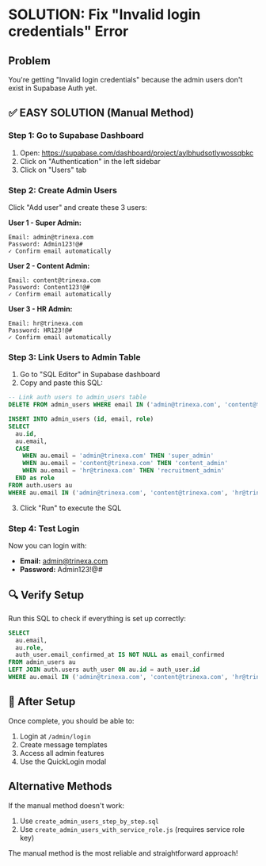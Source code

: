# SOLUTION: Fix "Invalid login credentials" Error

## Problem
You're getting "Invalid login credentials" because the admin users don't exist in Supabase Auth yet.

## ✅ EASY SOLUTION (Manual Method)

### Step 1: Go to Supabase Dashboard
1. Open: https://supabase.com/dashboard/project/aylbhudsotlywossqbkc
2. Click on "Authentication" in the left sidebar
3. Click on "Users" tab

### Step 2: Create Admin Users
Click "Add user" and create these 3 users:

**User 1 - Super Admin:**
```
Email: admin@trinexa.com
Password: Admin123!@#
✓ Confirm email automatically
```

**User 2 - Content Admin:**
```
Email: content@trinexa.com
Password: Content123!@#
✓ Confirm email automatically
```

**User 3 - HR Admin:**
```
Email: hr@trinexa.com
Password: HR123!@#
✓ Confirm email automatically
```

### Step 3: Link Users to Admin Table
1. Go to "SQL Editor" in Supabase dashboard
2. Copy and paste this SQL:

```sql
-- Link auth users to admin_users table
DELETE FROM admin_users WHERE email IN ('admin@trinexa.com', 'content@trinexa.com', 'hr@trinexa.com');

INSERT INTO admin_users (id, email, role)
SELECT 
  au.id,
  au.email,
  CASE 
    WHEN au.email = 'admin@trinexa.com' THEN 'super_admin'
    WHEN au.email = 'content@trinexa.com' THEN 'content_admin'
    WHEN au.email = 'hr@trinexa.com' THEN 'recruitment_admin'
  END as role
FROM auth.users au
WHERE au.email IN ('admin@trinexa.com', 'content@trinexa.com', 'hr@trinexa.com');
```

3. Click "Run" to execute the SQL

### Step 4: Test Login
Now you can login with:
- **Email:** admin@trinexa.com
- **Password:** Admin123!@#

## 🔍 Verify Setup
Run this SQL to check if everything is set up correctly:

```sql
SELECT 
  au.email,
  au.role,
  auth_user.email_confirmed_at IS NOT NULL as email_confirmed
FROM admin_users au
LEFT JOIN auth.users auth_user ON au.id = auth_user.id
WHERE au.email IN ('admin@trinexa.com', 'content@trinexa.com', 'hr@trinexa.com');
```

## 🎉 After Setup
Once complete, you should be able to:
1. Login at `/admin/login`
2. Create message templates
3. Access all admin features
4. Use the QuickLogin modal

## Alternative Methods
If the manual method doesn't work:
1. Use `create_admin_users_step_by_step.sql`
2. Use `create_admin_users_with_service_role.js` (requires service role key)

The manual method is the most reliable and straightforward approach!
